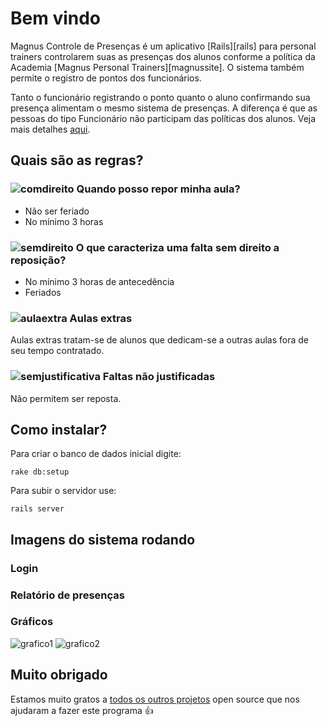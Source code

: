 # Bem vindo

Magnus Controle de Presenças é um aplicativo [Rails][rails] para personal trainers controlarem suas as presenças dos alunos conforme a política da Academia [Magnus Personal Trainers][magnussite]. O sistema também permite o registro de pontos dos funcionários.


Tanto o funcionário registrando o ponto quanto o aluno confirmando sua presença alimentam o mesmo sistema de presenças. A diferença é que as pessoas do tipo Funcionário não participam das políticas dos alunos. Veja mais detalhes [aqui](app/models/pessoa.rb).


## Quais são as regras?

### ![comdireito] Quando posso repor minha aula?

* Não ser feriado
* No mínimo 3 horas

### ![semdireito] O que caracteriza uma falta sem direito a reposição?

* No mínimo 3 horas de antecedência
* Feriados

### ![aulaextra] Aulas extras

Aulas extras tratam-se de alunos que dedicam-se a outras aulas fora de seu tempo contratado.

### ![semjustificativa] Faltas não justificadas

Não permitem ser reposta.

## Como instalar?

Para criar o banco de dados inicial digite:

```shell
rake db:setup
```

Para subir o servidor use:

```shell
rails server
```

## Imagens do sistema rodando

### Login

### Relatório de presenças

### Gráficos

![grafico1]
![grafico2]

## Muito obrigado

Estamos muito gratos a [todos os outros projetos](/Gemfile) open source que nos ajudaram a fazer este programa :+1:


[grafico1]: https://github.com/inventto/magnus/tree/master/printscreens/grafico1.png
[grafico2]: https://github.com/inventto/magnus/tree/master/printscreens/grafico2.png
[comdireito]: https://raw.github.com/inventto/magnus/master/app/assets/images/falta_justif_com_direito_a_reposicao.png
[semdireito]: https://raw.github.sem/inventto/magnus/master/app/assets/images/falta_justif_sem_direito_a_reposicao.png
[semjustificativa]: https://raw.github.sem/inventto/magnus/master/app/assets/images/falta_justif_sem_direito_a_reposicao.png
[aulaextra]: https://raw.github.com/inventto/magnus/master/app/assets/images/aula_extra.png

